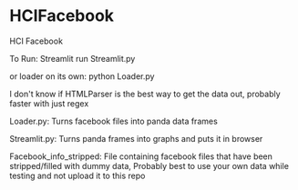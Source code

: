 # HCIFacebook
HCI Facebook

To Run: Streamlit run Streamlit.py

or loader on its own: python Loader.py

I don't know if HTMLParser is the best way to get the data out, probably faster with just regex

Loader.py: Turns facebook files into panda data frames

Streamlit.py: Turns panda frames into graphs and puts it in browser

Facebook_info_stripped: File containing facebook files that have been stripped/filled with dummy data, Probably best to use your own data while testing and not upload it to this repo
